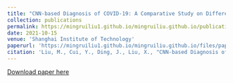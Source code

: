 ```yaml
---
title: "CNN-based Diagnosis of COVID-19: A Comparative Study on Different Image Preprocessing Methods"
collection: publications
permalink: https://mingruiliu1.github.io/mingruiliu.github.io/publication/2010-10-01-paper-title-number-2
date: 2021-10-15
venue: 'Shanghai Institute of Technology'
paperurl: 'https://mingruiliu1.github.io/mingruiliu.github.io/files/paper2.pdf'
citation: 'Liu, M., Cui, Y., Ding, J., Liu, X., "CNN-based Diagnosis of COVID-19: A Comparative Study on Different Image Preprocessing Methods",2021 2nd International Seminar on Artificial Intelligence, Networking and Information Technology (AINIT 2021), Shanghai, China'.
---
```


[Download paper here](https://mingruiliu1.github.io/mingruiliu.github.io/files/paper2.pdf)

